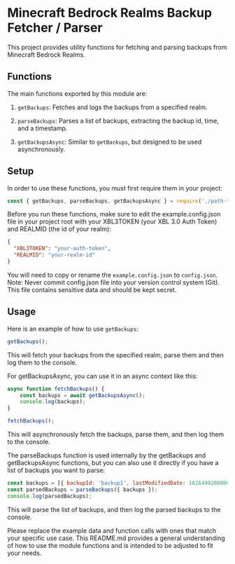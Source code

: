 # Minecraft Bedrock Realms Backup Fetcher / Parser

This project provides utility functions for fetching and parsing backups from Minecraft Bedrock Realms.

## Functions

The main functions exported by this module are:

1. `getBackups`: Fetches and logs the backups from a specified realm.

2. `parseBackups`: Parses a list of backups, extracting the backup id, time, and a timestamp.

3. `getBackupsAsync`: Similar to `getBackups`, but designed to be used asynchronously.

## Setup

In order to use these functions, you must first require them in your project:

```js
const { getBackups, parseBackups, getBackupsAsync } = require('./path-to-this-module');
```

Before you run these functions, make sure to edit the example.config.json file in your project root with your XBL3TOKEN (your XBL 3.0 Auth Token) and REALMID (the id of your realm):

```json
{
  "XBL3TOKEN": "your-auth-token",
  "REALMID": "your-realm-id"
}
```

You will need to copy or rename the `example.config.json` to `config.json`.
Note: Never commit config.json file into your version control system (Git). This file contains sensitive data and should be kept secret.


## Usage

Here is an example of how to use `getBackups`:

```js
getBackups();
```

This will fetch your backups from the specified realm, parse them and then log them to the console.

For getBackupsAsync, you can use it in an async context like this:

```js
async function fetchBackups() {
    const backups = await getBackupsAsync();
    console.log(backups);
}

fetchBackups();
```

This will asynchronously fetch the backups, parse them, and then log them to the console.

The parseBackups function is used internally by the getBackups and getBackupsAsync functions, but you can also use it directly if you have a list of backups you want to parse:

```js
const backups = [{ backupId: 'backup1', lastModifiedDate: 1616499200000 }, { backupId: 'backup2', lastModifiedDate: 1616499200000 }];
const parsedBackups = parseBackups({ backups });
console.log(parsedBackups);
```

This will parse the list of backups, and then log the parsed backups to the console.


Please replace the example data and function calls with ones that match your specific use case. This README.md provides a general understanding of how to use the module functions and is intended to be adjusted to fit your needs.

